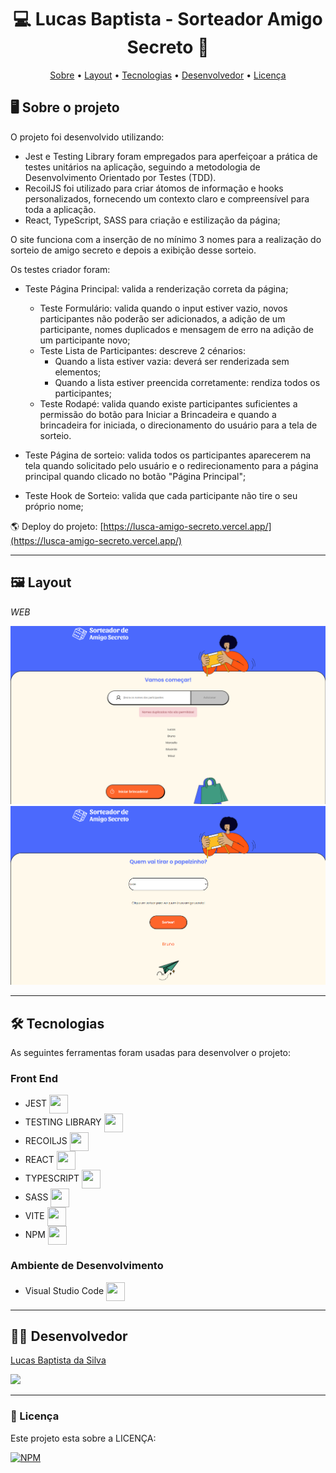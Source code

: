 <h1 align="center"> 💻 Lucas Baptista - Sorteador Amigo Secreto 🎲 </h1>

<p align="center">
 <a href="#-sobre-o-projeto">Sobre</a> •
 <a href="#-layout">Layout</a> • 
 <a href="#-tecnologias">Tecnologias</a> • 
 <a href="#-autor">Desenvolvedor</a> • 
 <a href="#user-content--licença">Licença</a>
</p>

## 🖥️ Sobre o projeto

O projeto foi desenvolvido utilizando:
- Jest e Testing Library foram empregados para aperfeiçoar a prática de testes unitários na aplicação, seguindo a metodologia de Desenvolvimento Orientado por Testes (TDD).
- RecoilJS foi utilizado para criar átomos de informação e hooks personalizados, fornecendo um contexto claro e compreensível para toda a aplicação.
- React, TypeScript, SASS para criação e estilização da página;

O site funciona com a inserção de no mínimo 3 nomes para a realização do sorteio de amigo secreto e depois a exibição desse sorteio.

Os testes criador foram:
- Teste Página Principal: valida a renderização correta da página;
  - Teste Formulário: valida quando o input estiver vazio, novos participantes não poderão ser adicionados, a adição de um participante, nomes duplicados e mensagem de erro na adição de um participante novo;
  - Teste Lista de Participantes: descreve 2 cénarios:
    - Quando a lista estiver vazia: deverá ser renderizada sem elementos;
    - Quando a lista estiver preencida corretamente: rendiza todos os participantes;
  - Teste Rodapé: valida quando existe participantes suficientes a permissão do botão para Iniciar a Brincadeira e quando a brincadeira for iniciada, o direcionamento do usuário para a tela de sorteio.
  
- Teste Página de sorteio: valida todos os participantes aparecerem na tela quando solicitado pelo usuário e o redirecionamento para a página principal quando clicado no botão "Página Principal"; 
- Teste Hook de Sorteio: valida que cada participante não tire o seu próprio nome;

🌎 Deploy do projeto: [https://lusca-amigo-secreto.vercel.app/](https://lusca-amigo-secreto.vercel.app/)

---

## 🖼️ Layout

_WEB_

![GK1](https://github.com/luscabap/lusca-jest/blob/main/public/web_01.png)
![GK1](https://github.com/luscabap/lusca-jest/blob/main/public/web_02.png)

---

## 🛠 Tecnologias 

As seguintes ferramentas foram usadas para desenvolver o projeto:

### Front End
- JEST <img align="center" height="30" width="30" src="https://cdn.jsdelivr.net/gh/devicons/devicon@latest/icons/jest/jest-plain.svg"/>
- TESTING LIBRARY <img align="center" height="30" width="30" src="https://cdn.jsdelivr.net/gh/devicons/devicon/icons/react/react-original.svg"/>
- RECOILJS <img align="center" height="30" width="30" src="https://cdn.jsdelivr.net/gh/devicons/devicon/icons/react/react-original.svg"/>
- REACT <img align="center" height="30" width="30" src="https://cdn.jsdelivr.net/gh/devicons/devicon/icons/react/react-original.svg"/>
- TYPESCRIPT <img align="center" height="30" width="30" src="https://cdn.jsdelivr.net/gh/devicons/devicon@latest/icons/typescript/typescript-original.svg"/>
- SASS  <img align="center" height="30" width="30" src="https://cdn.jsdelivr.net/gh/devicons/devicon@latest/icons/sass/sass-original.svg"/>
- VITE <img align="center" height="30" width="30" src="https://cdn.jsdelivr.net/gh/devicons/devicon@latest/icons/vitejs/vitejs-original.svg"/>
- NPM <img align="center" height="30" width="30" src="https://cdn.jsdelivr.net/gh/devicons/devicon@latest/icons/npm/npm-original-wordmark.svg"/>
 
          
### Ambiente de Desenvolvimento
- Visual Studio Code <img align="center" height="30" width="30" src="https://cdn.jsdelivr.net/gh/devicons/devicon/icons/vscode/vscode-original-wordmark.svg"/>

---

## 👨‍🎓 Desenvolvedor

<a href="https://www.linkedin.com/in/lucas-baptista-da-silva-133779233/">
Lucas Baptista da Silva</a>

<br/>

<a href = "mailto:lucasbaptistasilva.dev@gmail.com"><img src="https://img.shields.io/badge/-Gmail-%23333?style=for-the-badge&logo=gmail&logoColor=white"  target="_blank"></a>

---

### 📝 Licença

Este projeto esta sobre a LICENÇA:

[![NPM](https://img.shields.io/npm/l/react)](https://github.com/luscabap/lusca-projeto_organo/blob/master/LICENSE)
